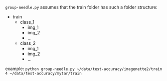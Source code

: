 `group-needle.py` assumes that the train folder has such a folder structure:

- train
  - class_1
    - img_1
    - img_2
    - ...
  - class_2
    - img_1
    - img_2
    - ...


example:
`python group-needle.py ~/data/test-accuracy/imagenette2/train 4 ~/data/test-accuracy/mytar/train`